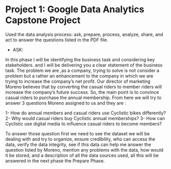# Project 1: Google Data Analytics Capstone Project 

Used the data analysis process: ask, prepare, process, analyze, share, and act to answer the questions listed in the PDF file.

- ASK:

In this phase I will be identifying the business task and considering key stakeholders. and I will be delivering you a clear statement of the business task.
The problem we are ,as a company, trying to solve is not consider a problem but a rather an enhancement to the company in which we are trying to increase the company’s net profit. Our director of marketing Moreno believes that by converting the casual riders to member riders will increase the company’s future success. So, the main point is to convince casual riders to purchase the annual membership. From here we will try to answer 3 questions Moreno assigned to us and they are :

1- How do annual members and casual riders use Cyclistic bikes differently?
2- Why would casual riders buy Cyclistic annual memberships?
3- How can Cyclistic use digital media to influence casual riders to become members?

To answer those question first we need to see the dataset we will be dealing with and try to organize, ensure credibility, who can access the data, verify the data integrity, see if this data can help me answer the question listed by Moreno, mention any problems with the data, how would it be stored, and a description of all the data sources used, all this will be answered in the next phase the Prepare Phase.

